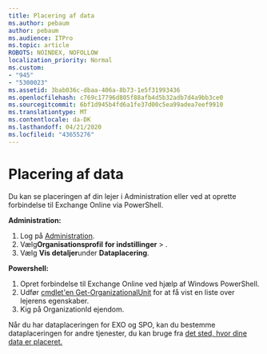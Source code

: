 ```yaml
---
title: Placering af data
ms.author: pebaum
author: pebaum
ms.audience: ITPro
ms.topic: article
ROBOTS: NOINDEX, NOFOLLOW
localization_priority: Normal
ms.custom:
- "945"
- "5300023"
ms.assetid: 3bab036c-dbaa-406a-8b73-1e5f31993436
ms.openlocfilehash: c769c17796d805f88afb4d5b32adb7d4a9bb3ce0
ms.sourcegitcommit: 6bf1d945b4fd6a1fe37d00c5ea99adea7eef9910
ms.translationtype: MT
ms.contentlocale: da-DK
ms.lasthandoff: 04/21/2020
ms.locfileid: "43655276"
---
```

# <a name="data-location"></a>Placering af data

Du kan se placeringen af din lejer i Administration eller ved at oprette forbindelse til Exchange Online via PowerShell.


**Administration:**
1. Log på [Administration](https://admin.microsoft.com/Adminportal/Home).
2. Vælg**Organisationsprofil** **for indstillinger** > .
3. Vælg **Vis detaljer**under **Dataplacering**.


**Powershell:**
1. Opret forbindelse til Exchange Online ved hjælp af Windows PowerShell.
2. Udfør [cmdlet'en Get-OrganizationalUnit](https://docs.microsoft.com/powershell/module/exchange/active-directory/get-organizationalunit) for at få vist en liste over lejerens egenskaber. 
3. Kig på OrganizationId ejendom.

Når du har dataplaceringen for EXO og SPO, kan du bestemme dataplaceringen for andre tjenester, du kan bruge fra [det sted, hvor dine data er placeret.](https://products.office.com/where-is-your-data-located)
